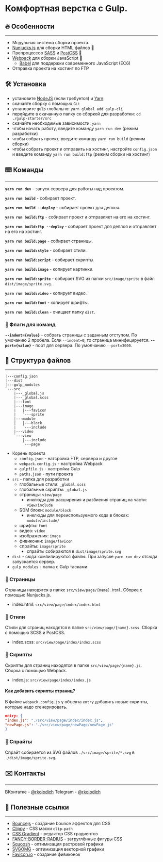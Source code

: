 # Комфортная верстка с Gulp. 

## 🔥 Особенности
***
* Модульная система сборки проекта.
*  [Nunjucks.js](https://mozilla.github.io/nunjucks/templating.html#include) для сборки HTML файлов 📕
* Препроцессор [SASS](https://sass-lang.com/documentation) и [PostCSS](https://postcss.org/) 📘 
* [Webpack](https://webpack.js.org/) для сборки JavaScript 📙
    * [Babel](https://babeljs.io/) для поддержки современного JavaScript (EC6) 
* Отправка проекта на хостинг по FTP

## 🛠️ Установка
* установите [NodeJS](https://nodejs.org/en/) (если требуется) и [Yarn](https://classic.yarnpkg.com/en/docs/install#windows-stable)
* скачайте сборку с помощью `Git`
* установите `gulp` глобально: `yarn global add gulp-cli`
* перейдите в скачанную папку со сборкой для разработки: `cd ./gulp-starter/src`
* скачайте необходимые зависимости: `yarn`
* чтобы начать работу, введите команду `yarn run dev` (режим разработки)
* чтобы собрать проект, введите команду `yarn run build` (режим сборки)
* чтобы собрать проект и отправить на хостинг, настройте `config.json` и введите команду `yarn run build:ftp` (режим сборки на хостинг)


## ⌨️ Команды
***
__`yarn run dev`__ - запуск сервера для работы над проектом.

__`yarn run build`__ - собирает проект.

__`yarn run build --deploy`__ - собирает проект для деплоя.

__`yarn run build:ftp`__ - собирает проект и отправляет на его на хостинг.

__`yarn run build:ftp --deploy`__ - собирает проект для деплоя и отправляет на его на хостинг.

__`yarn run build:page`__ - собирает страницы.

__`yarn run build:style`__ - собирает стили.

__`yarn run build:script`__ - собирает скрипты.

__`yarn run build:image`__ - копирует картинки.

__`yarn run build:sprite`__ - собирает SVG из папки `src/image/sprite` в файл `dist/image/sprite.svg`.

__`yarn run build:video`__ - копирует видео.

__`yarn run build:font`__ - копирует шрифты.

__`yarn run build:clean`__ - очищает папку _`dist`_.
### 🚩 Флаги для команд
__`--indent={value}`__ - собрать страницы с заданным отступом. По умочанию 2 пробела. Если `--indent=0`, то страница минифицируется.
__`--port={value}`__ - порт для сервера. По умолчанию `--port=3000`.

## 📂 Структура файлов
***
```
|---config.json
|---dist
|---gulp_modules
`---src
    |---_global.js
    |---_global.scss
    |---font
    |---image
    |   |---favicon
    |   `---sprite
    |---module
    |   |---block
    |   `---include
    |---video
    `---view
        |---include
        `---page
```
* Корень проекта 
    * `config.json` - натсройка FTP, сервера и другое
    * `webpack.config.js` - настройка Webpack
    * `gulpfile.js` - настройка Gulp
    * `paths.json` - пути проекта
* `src` - папка для разработки
    * глобальные стили: `_global.scss`
    * глобальные скрипты: `_global.js`
    * страницы: `view/page`
        * инклюды для расширения и разбиения страниц на части: `view/include`
    * БЭМ блоки: `module/block`
        * инелюды для переиспользуемого кода в блоках: `module/include/`
    * шрифты: `font`
    * видео: `video`
    * изображения: `image`
    * фивиконки: `image/favicon`
    * спрайты: `image/sprite`
        * спрайты собираются в `dist/image/sprite.svg`
* `dist` - сюда компилируются файлы. При запуске `yarn run dev` отсюда запускается сервер.
* `gulp_modules` - папка с Gulp тасками

### 📕 Страницы
Страницы находятся в папке `src/view/page/{name}.html`. Сборка с помощью Nunjucks.js.
* index.html: `src/view/page/index/index.html`
### 📘 Стили
Стили для страниц находятся в папке `src/view/page/{name}.scss`. Сборка с помощью SCSS и PostCSS. 
+ index.scss: `src/view/page/index/index.scss`

### 📙 Скрипты
Скрипты для страниц находятся в папке `src/view/page/{name}.js`. Сборка с помощью Webpack. 
* index.js: `src/view/page/index/index.js`
#### Как добавить скрипты страниц?
В файле `webpack.config.js` у объекта `entry` добавить новые скрипты, которые надо сгенерировать.
```json
entry: {
"index.js": "./src/view/page/index/index.js",
"newPage.js": "./src/view/page/newPage/newPage.js"
}
```
### 🔣 Спрайты
Спрайт собирается из SVG файлов `./src/image/sprite/*.svg` в `./dist/image/sprite.svg`.
## ✉️ Контакты
***
ВКонтатке - [@rkolodich](https://vk.com/rkolodich)
Telegram - [@rkolodich](https://t.me/rkolodich)
## 📌 Полезные ссылки
***
* [Bouncejs](http://bouncejs.com/) - создание bounce эффектов для CSS
* [Clippy](https://bennettfeely.com/clippy/) - CSS маски `clip-path`
* [CSS Gradient](https://cssgradient.io/) - редактор CSS градиентов
* [FANCY-BORDER-RADIUS](https://9elements.github.io/fancy-border-radius/#30.30.37.30--.) -  загруглённые фигуры CSS
* [Squoosh](https://squoosh.app/index.html) - оптимизация растровой графики
* [SVGOMG](https://jakearchibald.github.io/svgomg/) - оптимизация векторной графики
* [Favicon.io](https://favicon.io/favicon-generator/) - создание фивиконок
